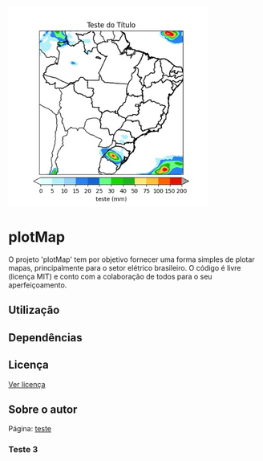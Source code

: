 <img src="Teste1.jpg" width="400">


# plotMap
O projeto 'plotMap' tem por objetivo fornecer uma forma simples de plotar mapas, principalmente para o setor elétrico brasileiro.
O código é livre (licença MIT) e conto com a colaboração de todos para o seu aperfeiçoamento.



## Utilização

## Dependências

## Licença

[Ver licença](LICENSE)

## Sobre o autor

Página: [teste](www.nrbenergia.somee.com)

### Teste 3
